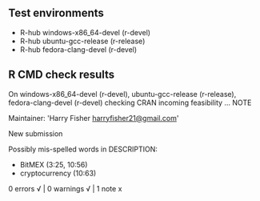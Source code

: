 ## Test environments
- R-hub windows-x86_64-devel (r-devel)
- R-hub ubuntu-gcc-release (r-release)
- R-hub fedora-clang-devel (r-devel)

## R CMD check results
On windows-x86_64-devel (r-devel), ubuntu-gcc-release (r-release), fedora-clang-devel (r-devel) checking CRAN incoming feasibility ... NOTE

Maintainer: 'Harry Fisher <harryfisher21@gmail.com>'
  
New submission
  
Possibly mis-spelled words in DESCRIPTION:
  
- BitMEX (3:25, 10:56)
- cryptocurrency (10:63)

0 errors √ | 0 warnings √ | 1 note x
